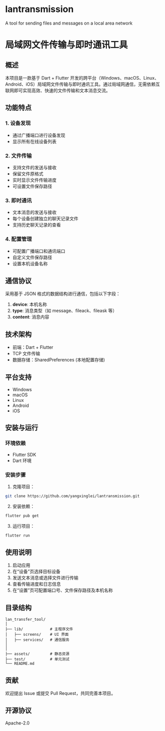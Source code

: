 # lantransmission
A tool for sending files and messages on a local area network

# 局域网文件传输与即时通讯工具

## 概述
本项目是一款基于 Dart + Flutter 开发的跨平台（Windows、macOS、Linux、Android、iOS）局域网文件传输与即时通讯工具。通过局域网通信，无需依赖互联网即可实现高效、快速的文件传输和文本消息交流。

## 功能特点

### 1. 设备发现
- 通过广播端口进行设备发现
- 显示所有在线设备列表

### 2. 文件传输
- 支持文件的发送与接收
- 保留文件原格式
- 实时显示文件传输进度
- 可设置文件保存路径

### 3. 即时通讯
- 文本消息的发送与接收
- 每个设备创建独立的聊天记录文件
- 支持历史聊天记录的查看

### 4. 配置管理
- 可配置广播端口和通讯端口
- 自定义文件保存路径
- 设置本机设备名称

## 通信协议
采用基于 JSON 格式的数据结构进行通信，包括以下字段：
1. **device**: 本机名称
2. **type**: 消息类型（如 message、fileack、fileask 等）
3. **content**: 消息内容

## 技术架构
- 前端：Dart + Flutter
- TCP 文件传输
- 数据存储：SharedPreferences (本地配置存储)

## 平台支持
- Windows
- macOS
- Linux
- Android
- iOS

## 安装与运行

### 环境依赖
- Flutter SDK
- Dart 环境

### 安装步骤
1. 克隆项目：
```bash
git clone https://github.com/yangxinglei/lantransmission.git
```

2. 安装依赖：
```bash
flutter pub get
```

3. 运行项目：
```bash
flutter run
```

## 使用说明
1. 启动应用
2. 在“设备”页选择目标设备
3. 发送文本消息或选择文件进行传输
4. 查看传输进度和日志信息
5. 在“设置”页可配置端口号、文件保存路径及本机名称

## 目录结构
```
lan_transfer_tool/
│
├── lib/            # 主程序文件
│   ├── screens/    # UI 界面
│   ├── services/   # 通信服务
│   
│
├── assets/         # 静态资源
├── test/           # 单元测试
└── README.md
```


## 贡献
欢迎提出 Issue 或提交 Pull Request，共同完善本项目。

## 开源协议
Apache-2.0 

